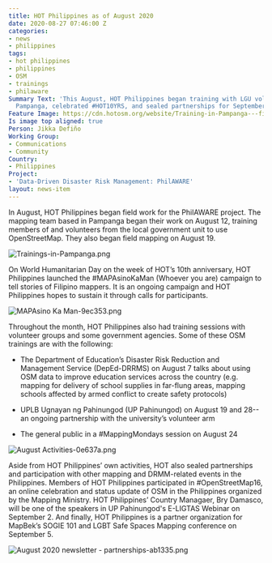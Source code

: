 ```yaml
---
title: HOT Philippines as of August 2020
date: 2020-08-27 07:46:00 Z
categories:
- news
- philippines
tags:
- hot philippines
- philippines
- OSM
- trainings
- philaware
Summary Text: 'This August, HOT Philippines began training with LGU volunteers in
  Pampanga, celebrated #HOT10YRS, and sealed partnerships for September.'
Feature Image: https://cdn.hotosm.org/website/Training-in-Pampanga---field.png
Is image top aligned: true
Person: Jikka Defiño
Working Group:
- Communications
- Community
Country:
- Philippines
Project:
- 'Data-Driven Disaster Risk Management: PhilAWARE'
layout: news-item
---
```


In August, HOT Philippines began field work for the PhilAWARE project. The mapping team based in Pampanga began their work on August 12, training members of and volunteers from the local government unit to use OpenStreetMap. They also began field mapping on August 19.

![Trainings-in-Pampanga.png](https://cdn.hotosm.org/website/Trainings-in-Pampanga.png)

On World Humanitarian Day on the week of HOT’s 10th anniversary, HOT Philippines launched the #MAPAsinoKaMan (Whoever you are) campaign to tell stories of Filipino mappers. It is an ongoing campaign and HOT Philippines hopes to sustain it through calls for participants.

![MAPAsino Ka Man-9ec353.png](https://cdn.hotosm.org/website/MAPAsino+Ka+Man-9ec353.png)

Throughout the month, HOT Philippines also had training sessions with volunteer groups and some government agencies. Some of these OSM trainings are with the following:

* The Department of Education’s Disaster Risk Reduction and Management Service (DepEd-DRRMS) on August 7 talks about using OSM data to improve education services across the country (e.g. mapping for delivery of school supplies in far-flung areas, mapping schools affected by armed conflict to create safety protocols)

* UPLB Ugnayan ng Pahinungod (UP Pahinungod) on August 19 and 28--an ongoing partnership with the university’s volunteer arm

* The general public in a #MappingMondays session on August 24

![August Activities-0e637a.png](https://cdn.hotosm.org/website/August+Activities-0e637a.png)

Aside from HOT Philippines’ own activities, HOT also sealed partnerships and participation with other mapping and DRMM-related events in the Philippines. Members of HOT Philippines participated in #OpenStreetMap16, an online celebration and status update of OSM in the Philippines organized by the Mapping Ministry. HOT Philippines’ Country Managaer, Bry Damasco, will be one of the speakers in UP Pahinungod's E-LIGTAS Webinar on September 2. And finally, HOT Philippines is a partner organization for MapBek’s SOGIE 101 and LGBT Safe Spaces Mapping conference on September 5.

![August 2020 newsletter - partnerships-ab1335.png](https://cdn.hotosm.org/website/August+2020+newsletter+-+partnerships-ab1335.png)
